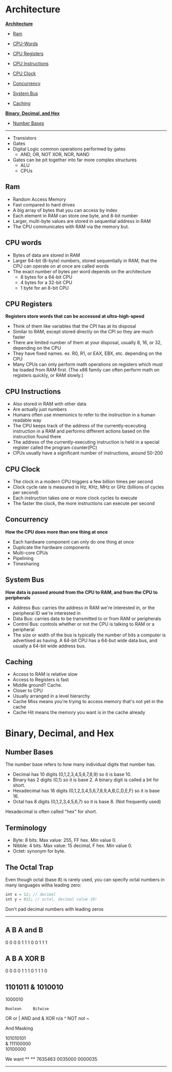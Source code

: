 # Architecture

**[Architecture](#Architecture)**
- [Ram](##ram)

- [CPU-Words](##CPU-words)

- [CPU Registers](##cpu-registers)

- [CPU Instructions](##CPU-Instructions)

- [CPU Clock](##CPU-Clock)

- [Concurrency](##Concurrency)

- [System Bus](##System-Bus)

- [Caching](##Caching)

**[Binary, Decimal, and Hex](#binary,-decimal,-and-hex)**
- [Number Bases](##Number-Bases)


---

- Transistors
- Gates
- Digital Logic common operations performed by gates
    - AND, OR, NOT
    XOR, NOR, NAND
- Gates can be pit together into far more complex structures
    - ALU
    - CPUs

## Ram

- Random Access Memory
- Fast compared to hard drives
- A big array of bytes that you can access by index
- Each element in RAM can store one byte, and 8-bit number
- Larger, multi-byte values are stored in sequential address in RAM
- The CPU communicates with RAM via the memory but.

## CPU words

- Bytes of data are stored in RAM
- Larger 64-bit (8-byte) numbers, stored sequentially in RAM, that the CPU can operate on at once are called words
- The exact number of bytes per word depends on the architecture
    - 8 bytes for a 64-bit CPU
    - 4 bytes for a 32-bit CPU
    - 1 byte for an 8-bit CPU

## CPU Registers

**Registers store words that can be accessed at ultra-high-speed**

- Think of them like variables that the CPI has at its disposal
- Similar to RAM, except stored directly on the CPI so they are much faster
- There are limited number of them at your disposal, usually 8, 16, or 32, depending on the CPU
- They have fixed names. ex. R0, R1, or EAX, EBX, etc. depending on the CPU
- Many CPUs can only perform math operations on registers which must be loaded from RAM first. (The x86 family can often perform math on registers quickly, or RAM slowly.)

## CPU Instructions

- Also stored in RAM with other data
- Are actually just numbers
- Humans often use mnemonics to refer to the instruction in a human readable way
- The CPU keeps track of the address of the currently-ececuting instruction in a RAM and performs different actions based on the instruction found there
- The address of the currently-executing instruction is held in a special register called the program counter(PC)
- CPUs usually have a significant number of instructions, around 50-200

## CPU Clock

- The clock in a modern CPU triggers a few billion times per second
- Clock cycle rate is measured in Hz, KHz, MHz or GHz (billions of cycles per second)
- Each instruction takes one or more clock cycles to execute
- The faster the clock, the more instructions can execute per second

## Concurrency

**How the CPU does more than one thing at once**

- Each hardware component can only do one thing at once
- Duplicate the hardware components
- Multi-core CPUs
- Pipelining
- Timesharing

## System Bus

**How data is passed around from the CPU to RAM, and from the CPU to peripherals**

- Address Bus: carries the address in RAM we're interested in, or the peripheral ID we're interested in
- Data Bus: carries data to be transmitted to or from RAM or peripherals
- Control Bus: controls whether or not the CPU is talking to RAM or a peripheral
- The size or width of the bus is typically the number of bits a computer is advertised as having. A 64-bit CPU has a 64-but wide data bus, and usually a 64-bit wide address bus.

## Caching

- Access to RAM is relative slow
- Access to Registers is fast
- Middle ground? Cache.
- Closer to CPU
- Usually arranged in a level hierarchy
- Cache Miss means you're trying to access memory that's not yet in the cache
- Cache Hit means the memory you want is in the cache already


# Binary, Decimal, and Hex

## Number Bases

The number base refers to how many individual digits that number has.

- Decimal has 10 digits (0,1,2,3,4,5,6,7,8,9) so it is base 10.
- Binary has 2 digits (0,1) so it is base 2. A binary digit is called a bit for short.
- Hexadecimal has 16 digits (0,1,2,3,4,5,6,7,8,9,A,B,C,D,E,F) so it is base 16.
- Octal has 8 digits (0,1,2,3,4,5,6,7) so it is base 8. (Not frequently used)

Hexadecimal is often called "hex" for short.

## Terminology

- Byte: 8 bits. Max value: 255, FF hex. Min value 0.
- Nibble: 4 bits. Max value: 15 decimal, F hex. Min value 0.
- Octet: synonym for byte.

## The Octal Trap

Even though octal (base 8) is rarely used, you can specify octal numbers in many languages witha leading zero:

```js
int x = 12; // decimal
int y = 012; // octal, decimal value 10!
```

Don't pad decimal numbers with leading zeros

---

 A  B    A and B
 ---------------
 0  0       0
 0  1       1
 1  0       0
 1  1       1

 A  B    A XOR B
 ---------------
 0  0       0
 0  1       1
 1  0       1
 1  1       0



  1101011
& 1010010
 ---------
  1000010

    Boolean     Bitwise
OR    or           |
AND   and          &
XOR   n/a          ^
NOT   not          ~

And Masking

  101010101\
& 111100000\
  10100000

We want **
  **
7635463
0035000
0000035


---

